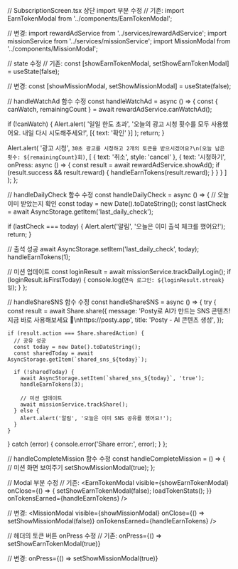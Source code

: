 // SubscriptionScreen.tsx 상단 import 부분 수정
// 기존:
import EarnTokenModal from '../components/EarnTokenModal';

// 변경:
import rewardAdService from '../services/rewardAdService';
import missionService from '../services/missionService';
import MissionModal from '../components/MissionModal';

// state 수정
// 기존:
const [showEarnTokenModal, setShowEarnTokenModal] = useState(false);

// 변경:
const [showMissionModal, setShowMissionModal] = useState(false);

// handleWatchAd 함수 수정
const handleWatchAd = async () => {
  const { canWatch, remainingCount } = await rewardAdService.canWatchAd();
  
  if (!canWatch) {
    Alert.alert(
      '일일 한도 초과',
      '오늘의 광고 시청 횟수를 모두 사용했어요. 내일 다시 시도해주세요!',
      [{ text: '확인' }]
    );
    return;
  }
  
  Alert.alert(
    '광고 시청',
    `30초 광고를 시청하고 2개의 토큰을 받으시겠어요?\n(오늘 남은 횟수: ${remainingCount}회)`,
    [
      { text: '취소', style: 'cancel' },
      { 
        text: '시청하기',
        onPress: async () => {
          const result = await rewardAdService.showAd();
          if (result.success && result.reward) {
            handleEarnTokens(result.reward);
          }
        }
      }
    ]
  );
};

// handleDailyCheck 함수 수정
const handleDailyCheck = async () => {
  // 오늘 이미 받았는지 확인
  const today = new Date().toDateString();
  const lastCheck = await AsyncStorage.getItem('last_daily_check');
  
  if (lastCheck === today) {
    Alert.alert('알림', '오늘은 이미 출석 체크를 했어요!');
    return;
  }
  
  // 출석 성공
  await AsyncStorage.setItem('last_daily_check', today);
  handleEarnTokens(1);
  
  // 미션 업데이트
  const loginResult = await missionService.trackDailyLogin();
  if (loginResult.isFirstToday) {
    console.log(`연속 로그인: ${loginResult.streak}일`);
  }
};

// handleShareSNS 함수 수정
const handleShareSNS = async () => {
  try {
    const result = await Share.share({
      message: 'Posty로 AI가 만드는 SNS 콘텐츠! 지금 바로 사용해보세요 🚀\nhttps://posty.app',
      title: 'Posty - AI 콘텐츠 생성',
    });
    
    if (result.action === Share.sharedAction) {
      // 공유 성공
      const today = new Date().toDateString();
      const sharedToday = await AsyncStorage.getItem(`shared_sns_${today}`);
      
      if (!sharedToday) {
        await AsyncStorage.setItem(`shared_sns_${today}`, 'true');
        handleEarnTokens(3);
        
        // 미션 업데이트
        await missionService.trackShare();
      } else {
        Alert.alert('알림', '오늘은 이미 SNS 공유를 했어요!');
      }
    }
  } catch (error) {
    console.error('Share error:', error);
  }
};

// handleCompleteMission 함수 수정
const handleCompleteMission = () => {
  // 미션 화면 보여주기
  setShowMissionModal(true);
};

// Modal 부분 수정
// 기존:
<EarnTokenModal
  visible={showEarnTokenModal}
  onClose={() => {
    setShowEarnTokenModal(false);
    loadTokenStats();
  }}
  onTokensEarned={handleEarnTokens}
/>

// 변경:
<MissionModal
  visible={showMissionModal}
  onClose={() => setShowMissionModal(false)}
  onTokensEarned={handleEarnTokens}
/>

// 헤더의 토큰 버튼 onPress 수정
// 기존:
onPress={() => setShowEarnTokenModal(true)}

// 변경:
onPress={() => setShowMissionModal(true)}